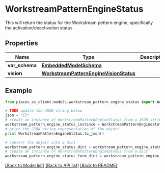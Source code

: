 # WorkstreamPatternEngineStatus

This will return the status for the Workstream pettern engine, specifically the activation/deactivation status

## Properties
Name | Type | Description | Notes
------------ | ------------- | ------------- | -------------
**var_schema** | [**EmbeddedModelSchema**](EmbeddedModelSchema.md) |  | [optional] 
**vision** | [**WorkstreamPatternEngineVisionStatus**](WorkstreamPatternEngineVisionStatus.md) |  | [optional] 

## Example

```python
from pieces_os_client.models.workstream_pattern_engine_status import WorkstreamPatternEngineStatus

# TODO update the JSON string below
json = "{}"
# create an instance of WorkstreamPatternEngineStatus from a JSON string
workstream_pattern_engine_status_instance = WorkstreamPatternEngineStatus.from_json(json)
# print the JSON string representation of the object
print WorkstreamPatternEngineStatus.to_json()

# convert the object into a dict
workstream_pattern_engine_status_dict = workstream_pattern_engine_status_instance.to_dict()
# create an instance of WorkstreamPatternEngineStatus from a dict
workstream_pattern_engine_status_form_dict = workstream_pattern_engine_status.from_dict(workstream_pattern_engine_status_dict)
```
[[Back to Model list]](../README.md#documentation-for-models) [[Back to API list]](../README.md#documentation-for-api-endpoints) [[Back to README]](../README.md)


